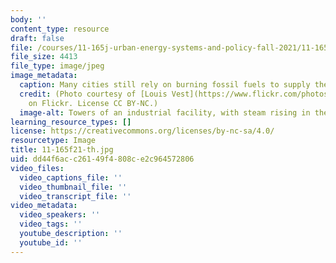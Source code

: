 ```yaml
---
body: ''
content_type: resource
draft: false
file: /courses/11-165j-urban-energy-systems-and-policy-fall-2021/11-165f21-th.jpg
file_size: 4413
file_type: image/jpeg
image_metadata:
  caption: Many cities still rely on burning fossil fuels to supply their energy needs.
  credit: (Photo courtesy of [Louis Vest](https://www.flickr.com/photos/oneeighteen/2283623421)
    on Flickr. License CC BY-NC.)
  image-alt: Towers of an industrial facility, with steam rising in the background.
learning_resource_types: []
license: https://creativecommons.org/licenses/by-nc-sa/4.0/
resourcetype: Image
title: 11-165f21-th.jpg
uid: dd44f6ac-c261-49f4-808c-e2c964572806
video_files:
  video_captions_file: ''
  video_thumbnail_file: ''
  video_transcript_file: ''
video_metadata:
  video_speakers: ''
  video_tags: ''
  youtube_description: ''
  youtube_id: ''
---
```

